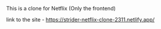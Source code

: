 This is a clone for Netflix (Only the frontend) 

link to the site - https://strider-netflix-clone-2311.netlify.app/
